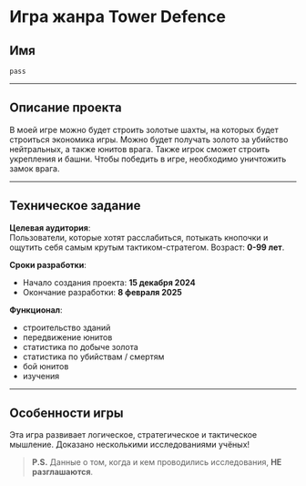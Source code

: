 # Игра жанра Tower Defence  

## Имя  
`pass`

---

## Описание проекта  
В моей игре можно будет строить золотые шахты, на которых будет строиться экономика игры. Можно будет получать золото за убийство нейтральных, а также юнитов врага. Также игрок сможет строить укрепления и башни. Чтобы победить в игре, необходимо уничтожить замок врага.  

---

## Техническое задание  

**Целевая аудитория**:  
Пользователи, которые хотят расслабиться, потыкать кнопочки и ощутить себя самым крутым тактиком-стратегом. Возраст: **0-99 лет**.  

**Сроки разработки**:  
- Начало создания проекта: **15 декабря 2024**  
- Окончание разработки: **8 февраля 2025**  

**Функционал**:  
- строительство зданий
- передвижение юнитов
- статистика по добыче золота
- статистика по убийствам / смертям
- бой юнитов
- изучения


---

## Особенности игры  
Эта игра развивает логическое, стратегическое и тактическое мышление. Доказано несколькими исследованиями учёных!  

> **P.S.** Данные о том, когда и кем проводились исследования, **НЕ разглашаются**.
